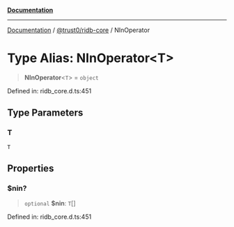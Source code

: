 [**Documentation**](../../../README.md)

***

[Documentation](../../../README.md) / [@trust0/ridb-core](../README.md) / NInOperator

# Type Alias: NInOperator\<T\>

> **NInOperator**\<`T`\> = `object`

Defined in: ridb\_core.d.ts:451

## Type Parameters

### T

`T`

## Properties

### $nin?

> `optional` **$nin**: `T`[]

Defined in: ridb\_core.d.ts:451
